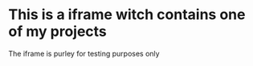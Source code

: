 # This is a iframe witch contains one of my projects

The iframe is purley for testing purposes only
